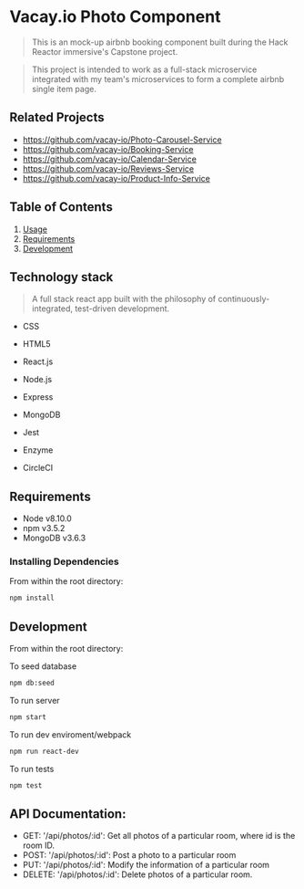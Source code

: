 # Vacay.io Photo Component

> This is an mock-up airbnb booking component built during the Hack Reactor immersive's Capstone project.

> This project is intended to work as a full-stack microservice integrated with my team's microservices to form a complete airbnb single item page.

## Related Projects

- https://github.com/vacay-io/Photo-Carousel-Service
- https://github.com/vacay-io/Booking-Service
- https://github.com/vacay-io/Calendar-Service
- https://github.com/vacay-io/Reviews-Service
- https://github.com/vacay-io/Product-Info-Service

## Table of Contents

1.  [Usage](#Usage)
1.  [Requirements](#requirements)
1.  [Development](#development)

## Technology stack

> A full stack react app built with the philosophy of continuously-integrated, test-driven development.

- CSS
- HTML5
- React.js
- Node.js
- Express
- MongoDB

- Jest
- Enzyme
- CircleCI

## Requirements

- Node v8.10.0
- npm v3.5.2
- MongoDB v3.6.3

### Installing Dependencies

From within the root directory:

```sh
npm install
```

## Development

From within the root directory:

To seed database

```sh
npm db:seed
```

To run server

```sh
npm start
```

To run dev enviroment/webpack

```sh
npm run react-dev
```

To run tests

```sh
npm test
```

## API Documentation:
- GET: '/api/photos/:id': Get all photos of a particular room, where id is the room ID.
- POST: '/api/photos/:id': Post a photo to a particular room
- PUT: '/api/photos/:id': Modify the information of a particular room
- DELETE: '/api/photos/:id': Delete photos of a particular room.
